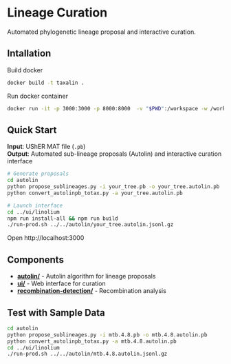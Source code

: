 # Lineage Curation

Automated phylogenetic lineage proposal and interactive curation.

## Intallation

Build docker
```bash
docker build -t taxalin .
```

Run docker container
```bash
docker run -it -p 3000:3000 -p 8000:8000  -v "$PWD":/workspace -w /workspace taxalin
```

## Quick Start

**Input**: UShER MAT file (`.pb`)  
**Output**: Automated sub-lineage proposals (Autolin) and interactive curation interface

```bash
# Generate proposals
cd autolin
python propose_sublineages.py -i your_tree.pb -o your_tree.autolin.pb
python convert_autolinpb_totax.py -a your_tree.autolin.pb

# Launch interface  
cd ../ui/linolium
npm run install-all && npm run build
./run-prod.sh ../../autolin/your_tree.autolin.jsonl.gz
```

Open http://localhost:3000

## Components

- **[autolin/](autolin/)** - Autolin algorithm for lineage proposals
- **[ui/](ui/)** - Web interface for curation
- **[recombination-detection/](recombination-detection/)** - Recombination analysis

## Test with Sample Data

```bash
cd autolin
python propose_sublineages.py -i mtb.4.8.pb -o mtb.4.8.autolin.pb
python convert_autolinpb_totax.py -a mtb.4.8.autolin.pb
cd ../ui/linolium
./run-prod.sh ../../autolin/mtb.4.8.autolin.jsonl.gz
```
